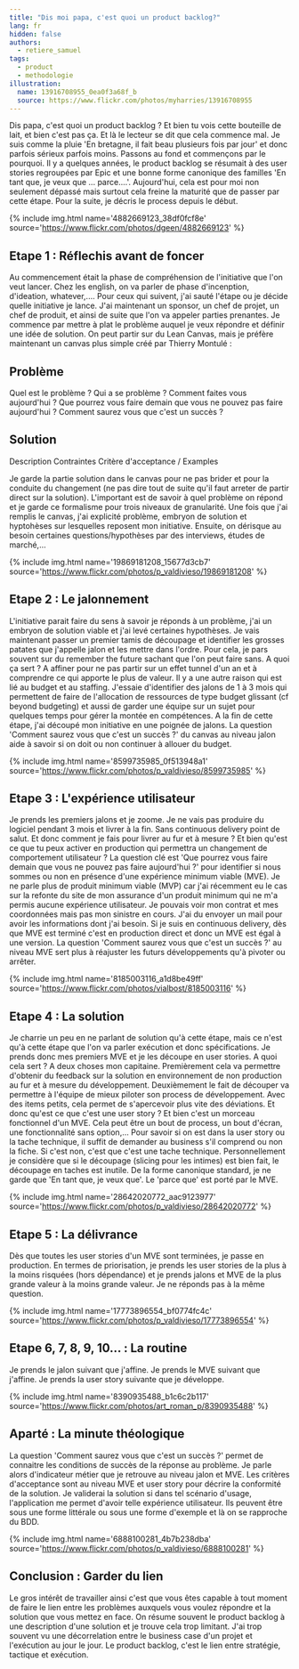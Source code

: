 ```yaml
---
title: "Dis moi papa, c'est quoi un product backlog?"
lang: fr
hidden: false
authors:
  - retiere_samuel
tags:
  - product
  - methodologie
illustration:
  name: 13916708955_0ea0f3a68f_b
  source: https://www.flickr.com/photos/myharries/13916708955
---
```


Dis papa, c'est quoi un product backlog ? Et bien tu vois cette bouteille de lait, et bien c'est pas ça. Et là le lecteur se dit que cela commence mal. Je suis comme la pluie 'En bretagne, il fait beau plusieurs fois par jour' et donc parfois sérieux parfois moins. Passons au fond et commençons par le pourquoi. Il y a quelques années, le product backlog se résumait à des user stories regroupées par Epic et une bonne forme canonique des familles 'En tant que, je veux que ... parce....'. Aujourd'hui, cela est pour moi non seulement dépassé mais surtout cela freine la maturité que de passer par cette étape. Pour la suite, je décris le process depuis le début.

{% include img.html
    name='4882669123_38df0fcf8e'
    source='https://www.flickr.com/photos/dgeen/4882669123'
%}

## Etape 1 : Réflechis avant de foncer

Au commencement était la phase de compréhension de l'initiative que l'on veut lancer. Chez les english, on va parler de phase d'incenption, d'ideation, whatever,.... Pour ceux qui suivent, j'ai sauté l'étape ou je décide quelle initiative je lance. J'ai maintenant un sponsor, un chef de projet, un chef de produit, et ainsi de suite que l'on va appeler parties prenantes. Je commence par mettre à plat le problème auquel je veux répondre et définir une idée de solution. On peut partir sur du Lean Canvas, mais je préfère maintenant un canvas plus simple créé par Thierry Montulé :

## Problème
Quel est le problème ?
Qui a se problème ?
Comment faites vous aujourd'hui ?
Que pourrez vous faire demain que vous ne pouvez pas faire aujourd'hui ?
Comment saurez vous que c'est un succès ? 	

## Solution
Description
Contraintes
Critère d'acceptance / Examples

Je garde la partie solution dans le canvas pour ne pas brider et pour la conduite du changement (ne pas dire tout de suite qu'il faut arreter de partir direct sur la solution). L'important est de savoir à quel problème on répond et je garde ce formalisme pour trois niveaux de granularité. Une fois que j'ai remplis le canvas, j'ai explicité problème, embryon de solution et hyptohèses sur lesquelles reposent mon initiative. Ensuite, on dérisque au besoin certaines questions/hypothèses par des interviews, études de marché,...

{% include img.html
    name='19869181208_15677d3cb7'
    source='https://www.flickr.com/photos/p_valdivieso/19869181208'
%}

## Etape 2 : Le jalonnement

L'initiative parait faire du sens à savoir je réponds à un problème, j'ai un embryon de solution viable et j'ai levé certaines hypothèses. Je vais maintenant passer un premier tamis de découpage et identifier les grosses patates que j'appelle jalon et les mettre dans l'ordre. Pour cela, je pars souvent sur du remember the future sachant que l'on peut faire sans. A quoi ça sert ? A affiner pour ne pas partir sur un effet tunnel d'un an et à comprendre ce qui apporte le plus de valeur. Il y a une autre raison qui est lié au budget et au staffing. J'essaie d'identifier des jalons de 1 à 3 mois qui permettent de faire de l'allocation de ressources de type budget glissant (cf beyond budgeting) et aussi de garder une équipe sur un sujet pour quelques temps pour gérer la montée en compétences. A la fin de cette étape, j'ai découpé mon initiative en une poignée de jalons. La question 'Comment saurez vous que c'est un succès ?' du canvas au niveau jalon aide à savoir si on doit ou non continuer à allouer du budget.

{% include img.html
    name='8599735985_0f513948a1'
    source='https://www.flickr.com/photos/p_valdivieso/8599735985'
%}

## Etape 3 : L'expérience utilisateur

Je prends les premiers jalons et je zoome. Je ne vais pas produire du logiciel pendant 3 mois et livrer à la fin. Sans continuous delivery point de salut. Et donc comment je fais pour livrer au fur et à mesure ? Et bien qu'est ce que tu peux activer en production qui permettra un changement de comportement utilisateur ? La question clé est 'Que pourrez vous faire demain que vous ne pouvez pas faire aujourd'hui ?' pour identifier si nous sommes ou non en présence d'une expérience minimum viable (MVE). Je ne parle plus de produit minimum viable (MVP) car j'ai récemment eu le cas sur la refonte du site de mon assurance d'un produit minimum qui ne m'a permis aucune expérience utilisateur. Je pouvais voir mon contrat et mes coordonnées mais pas mon sinistre en cours. J'ai du envoyer un mail pour avoir les informations dont j'ai besoin. Si je suis en continuous delivery, dès que MVE est terminé c'est en production direct et donc un MVE est égal à une version. La question 'Comment saurez vous que c'est un succès ?' au niveau MVE sert plus à réajuster les futurs développements qu'à pivoter ou arrêter.

{% include img.html
    name='8185003116_a1d8be49ff'
    source='https://www.flickr.com/photos/vialbost/8185003116'
%}

## Etape 4 : La solution

Je charrie un peu en ne parlant de solution qu'à cette étape, mais ce n'est qu'à cette étape que l'on va parler exécution et donc spécifications. Je prends donc mes premiers MVE et je les découpe en user stories. A quoi cela sert ? A deux choses mon capitaine. Premièrement cela va permettre d'obtenir du feedback sur la solution en environnement de non production au fur et à mesure du développement. Deuxièmement le fait de découper va permettre à l'équipe de mieux piloter son process de développement. Avec des items petits, cela permet de s'apercevoir plus vite des déviations. Et donc qu'est ce que c'est une user story ? Et bien c'est un morceau fonctionnel d'un MVE. Cela peut être un bout de process, un bout d'écran, une fonctionnalité sans option,... Pour savoir si on est dans la user story ou la tache technique, il suffit de demander au business s'il comprend ou non la fiche. Si c'est non, c'est que c'est une tache technique. Personnellement je considère que si le découpage (slicing pour les intimes) est bien fait, le découpage en taches est inutile. De la forme canonique standard, je ne garde que 'En tant que, je veux que'. Le 'parce que' est porté par le MVE.

{% include img.html
    name='28642020772_aac9123977'
    source='https://www.flickr.com/photos/p_valdivieso/28642020772'
%}

## Etape 5 : La délivrance

Dès que toutes les user stories d'un MVE sont terminées, je passe en production. En termes de priorisation, je prends les user stories de la plus à la moins risquées (hors dépendance) et je prends jalons et MVE de la plus grande valeur à la moins grande valeur. Je ne réponds pas à la même question.

{% include img.html
    name='17773896554_bf0774fc4c'
    source='https://www.flickr.com/photos/p_valdivieso/17773896554'
%}

## Etape 6, 7, 8, 9, 10... : La routine

Je prends le jalon suivant que j'affine. Je prends le MVE suivant que j'affine. Je prends la user story suivante que je développe.

{% include img.html
    name='8390935488_b1c6c2b117'
    source='https://www.flickr.com/photos/art_roman_p/8390935488'
%}

## Aparté : La minute théologique

La question 'Comment saurez vous que c'est un succès ?' permet de connaitre les conditions de succès de la réponse au problème. Je parle alors d'indicateur métier que je retrouve au niveau jalon et MVE. Les critères d'acceptance sont au niveau MVE et user story pour décrire la conformité de la solution. Je validerai la solution si dans tel scénario d'usage, l'application me permet d'avoir telle expérience utilisateur. Ils peuvent être sous une forme littérale ou sous une forme d'exemple et là on se rapproche du BDD.

{% include img.html
    name='6888100281_4b7b238dba'
    source='https://www.flickr.com/photos/p_valdivieso/6888100281'
%}

## Conclusion : Garder du lien

Le gros intérêt de travailler ainsi c'est que vous êtes capable à tout moment de faire le lien entre les problèmes auxquels vous voulez répondre et la solution que vous mettez en face. On résume souvent le product backlog à une description d'une solution et je trouve cela trop limitant. J'ai trop souvent vu une décorrelation entre le business case d'un projet et l'exécution au jour le jour. Le product backlog, c'est le lien entre stratégie, tactique et exécution.
